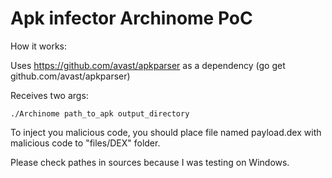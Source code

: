 # Apk infector Archinome PoC
How it works:

Uses https://github.com/avast/apkparser as a dependency (go get github.com/avast/apkparser)

Receives two args:
```
./Archinome path_to_apk output_directory
```

To inject you malicious code, you should place file named payload.dex with malicious code to "files/DEX" folder.

Please check pathes in sources because I was testing on Windows.
